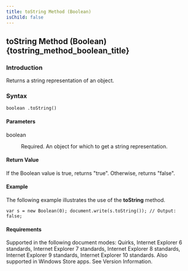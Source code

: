 ```yaml
---
title: toString Method (Boolean)
isChild: false
---
```


## toString Method (Boolean) {tostring_method_boolean_title}

### Introduction 

 Returns a string representation of an object.

### Syntax 

```
boolean .toString()
```

#### Parameters 

<div id="sectionSection0" class="section" name="collapseableSection" style="" expanded="true">
  <dl class="authored">
    <dt>
      <span class="parameter" sdata="paramReference" xmlns:util="util">boolean</span>
    </dt>
    <dd>
      <p xmlns:util="util">
        Required. An object for which to get a string representation.
      </p>
    </dd>
  </dl>
</div>

#### Return Value 

<div id="returnValueSection" class="section" name="collapseableSection" style="">
  <p xmlns:util="util">
    If the Boolean value is <span sdata="langKeyword" value="true"><span class="keyword">true</span></span>, returns "true". Otherwise, returns "false".
  </p>
</div>

#### Example 

<p xmlns:util="util">
  The following example illustrates the use of the <b>toString</b> method.
</p>

```
var s = new Boolean(0); document.write(s.toString()); // Output: false;
```

#### Requirements 

<div id="requirementsTitleSection" class="section" name="collapseableSection" style="">
  <p xmlns:util="util"></p>
  <p>
    Supported in the following document modes: Quirks, Internet Explorer 6 standards, Internet Explorer 7 standards, Internet Explorer 8 standards, Internet Explorer 9 standards, Internet Explorer 10
    standards. Also supported in Windows Store apps. See Version Information.
  </p>
</div>

